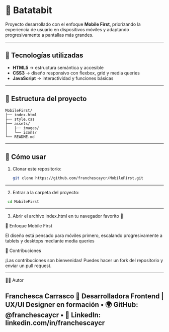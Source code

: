 # 📱 Batatabit

Proyecto desarrollado con el enfoque **Mobile First**, priorizando la experiencia de usuario en dispositivos móviles y adaptando progresivamente a pantallas más grandes.  

---

## 🚀 Tecnologías utilizadas
- **HTML5** → estructura semántica y accesible  
- **CSS3** → diseño responsivo con flexbox, grid y media queries  
- **JavaScript** → interactividad y funciones básicas  

---

## 📂 Estructura del proyecto
```
MobileFirst/
├── index.html
├── style.css
├── assets/
│   ├── images/
│   └── icons/
└── README.md
```

---

## 📌 Cómo usar

1. Clonar este repositorio:
   ```bash
   git clone https://github.com/franchescaycr/MobileFirst.git
    ```
---

2.	Entrar a la carpeta del proyecto:
   ```bash
    cd MobileFirst
   ```
---

3.	Abrir el archivo index.html en tu navegador favorito 🚀

🎨 Enfoque Mobile First

El diseño está pensado para móviles primero, escalando progresivamente a tablets y desktops mediante media queries

🤝 Contribuciones

¡Las contribuciones son bienvenidas!
Puedes hacer un fork del repositorio y enviar un pull request.

---

👩‍💻 Autor

Franchesca Carrasco
📌 Desarrolladora Frontend | UX/UI Designer en formación
	•	🌍 GitHub: @franchescaycr
	•	💼 LinkedIn: linkedin.com/in/franchescaycr
---

